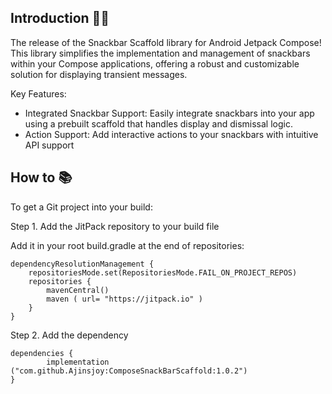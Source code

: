

## Introduction 🙋‍♂️

The release of the Snackbar Scaffold library for Android Jetpack Compose! This library simplifies the implementation and management of snackbars within your Compose applications, offering a robust and customizable solution for displaying transient messages.

Key Features:

* Integrated Snackbar Support: Easily integrate snackbars into your app using a prebuilt scaffold that handles display and dismissal logic.
* Action Support: Add interactive actions to your snackbars with intuitive API support


## How to 📚

To get a Git project into your build:

Step 1. Add the JitPack repository to your build file

Add it in your root build.gradle at the end of repositories:

	dependencyResolutionManagement {
		repositoriesMode.set(RepositoriesMode.FAIL_ON_PROJECT_REPOS)
		repositories {
			mavenCentral()
			maven ( url= "https://jitpack.io" )
		}
	}

Step 2. Add the dependency

	dependencies {
	        implementation ("com.github.Ajinsjoy:ComposeSnackBarScaffold:1.0.2")
	}

